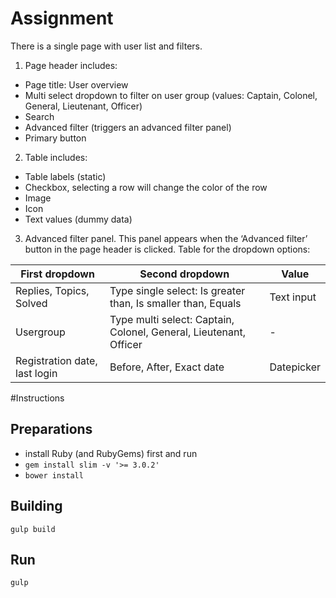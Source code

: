 # Assignment
There is a single page with user list and filters.

1. Page header includes:
  * Page title: User overview
  * Multi select dropdown to filter on user group (values: Captain, Colonel, General, Lieutenant, Officer)
  * Search
  * Advanced filter (triggers an advanced filter panel) 
  * Primary button

2. Table includes:
  * Table labels (static)
  * Checkbox, selecting a row will change the color of the row 
  * Image
  * Icon
  * Text values (dummy data)

3. Advanced filter panel. This panel appears when the ‘Advanced filter’ button in the page header is clicked. Table for the dropdown options:

|First dropdown|Second dropdown|Value|
|---|---|---|
|Replies, Topics, Solved|Type single select: Is greater than, Is smaller than, Equals|Text input|
|Usergroup|Type multi select: Captain, Colonel, General, Lieutenant, Officer| - |
|Registration date, last login|Before, After, Exact date|Datepicker|

#Instructions
## Preparations
- install Ruby (and RubyGems) first and run
- `gem install slim -v '>= 3.0.2'`
- `bower install`

## Building
`gulp build`

## Run
`gulp`
